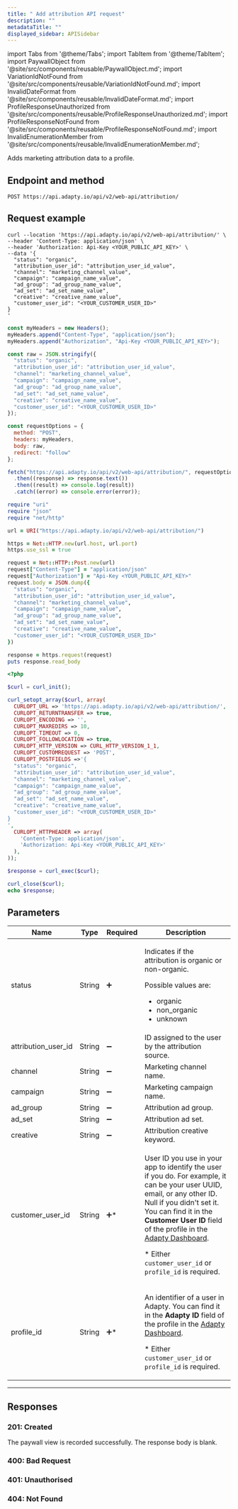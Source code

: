 ```yaml
---
title: " Add attribution API request"
description: ""
metadataTitle: ""
displayed_sidebar: APISidebar
---
```


import Tabs from '@theme/Tabs'; 
import TabItem from '@theme/TabItem'; 
import PaywallObject from '@site/src/components/reusable/PaywallObject.md';
import VariationIdNotFound from '@site/src/components/reusable/VariationIdNotFound.md';
import InvalidDateFormat from '@site/src/components/reusable/InvalidDateFormat.md';
import ProfileResponseUnauthorized from '@site/src/components/reusable/ProfileResponseUnauthorized.md';
import ProfileResponseNotFound from '@site/src/components/reusable/ProfileResponseNotFound.md';
import InvalidEnumerationMember from '@site/src/components/reusable/InvalidEnumerationMember.md';

Adds marketing attribution data to a profile.

## Endpoint and method

```text showLineNumbers
POST https://api.adapty.io/api/v2/web-api/attribution/
```

## Request example

<Tabs groupId="api-lang" queryString> <TabItem value="curl" label="cURL" default>

```shell showLineNumbers
curl --location 'https://api.adapty.io/api/v2/web-api/attribution/' \
--header 'Content-Type: application/json' \
--header 'Authorization: Api-Key <YOUR_PUBLIC_API_KEY>' \
--data '{
  "status": "organic",
  "attribution_user_id": "attribution_user_id_value",
  "channel": "marketing_channel_value",
  "campaign": "campaign_name_value",
  "ad_group": "ad_group_name_value",
  "ad_set": "ad_set_name_value",
  "creative": "creative_name_value",
  "customer_user_id": "<YOUR_CUSTOMER_USER_ID>"
}
'
```

</TabItem> 
<TabItem value="js" label="JavaScript" default>  

```javascript showLineNumbers
const myHeaders = new Headers();
myHeaders.append("Content-Type", "application/json");
myHeaders.append("Authorization", "Api-Key <YOUR_PUBLIC_API_KEY>");

const raw = JSON.stringify({
  "status": "organic",
  "attribution_user_id": "attribution_user_id_value",
  "channel": "marketing_channel_value",
  "campaign": "campaign_name_value",
  "ad_group": "ad_group_name_value",
  "ad_set": "ad_set_name_value",
  "creative": "creative_name_value",
  "customer_user_id": "<YOUR_CUSTOMER_USER_ID>"
});

const requestOptions = {
  method: "POST",
  headers: myHeaders,
  body: raw,
  redirect: "follow"
};

fetch("https://api.adapty.io/api/v2/web-api/attribution/", requestOptions)
  .then((response) => response.text())
  .then((result) => console.log(result))
  .catch((error) => console.error(error));
```

</TabItem> 
<TabItem value="ruby" label="Ruby" default>  

```ruby showLineNumbers
require "uri"
require "json"
require "net/http"

url = URI("https://api.adapty.io/api/v2/web-api/attribution/")

https = Net::HTTP.new(url.host, url.port)
https.use_ssl = true

request = Net::HTTP::Post.new(url)
request["Content-Type"] = "application/json"
request["Authorization"] = "Api-Key <YOUR_PUBLIC_API_KEY>"
request.body = JSON.dump({
  "status": "organic",
  "attribution_user_id": "attribution_user_id_value",
  "channel": "marketing_channel_value",
  "campaign": "campaign_name_value",
  "ad_group": "ad_group_name_value",
  "ad_set": "ad_set_name_value",
  "creative": "creative_name_value",
  "customer_user_id": "<YOUR_CUSTOMER_USER_ID>"
})

response = https.request(request)
puts response.read_body
```

</TabItem> 
<TabItem value="php" label="PHP" default>  

```php showLineNumbers
<?php

$curl = curl_init();

curl_setopt_array($curl, array(
  CURLOPT_URL => 'https://api.adapty.io/api/v2/web-api/attribution/',
  CURLOPT_RETURNTRANSFER => true,
  CURLOPT_ENCODING => '',
  CURLOPT_MAXREDIRS => 10,
  CURLOPT_TIMEOUT => 0,
  CURLOPT_FOLLOWLOCATION => true,
  CURLOPT_HTTP_VERSION => CURL_HTTP_VERSION_1_1,
  CURLOPT_CUSTOMREQUEST => 'POST',
  CURLOPT_POSTFIELDS =>'{
  "status": "organic",
  "attribution_user_id": "attribution_user_id_value",
  "channel": "marketing_channel_value",
  "campaign": "campaign_name_value",
  "ad_group": "ad_group_name_value",
  "ad_set": "ad_set_name_value",
  "creative": "creative_name_value",
  "customer_user_id": "<YOUR_CUSTOMER_USER_ID>"
}
',
  CURLOPT_HTTPHEADER => array(
    'Content-Type: application/json',
    'Authorization: Api-Key <YOUR_PUBLIC_API_KEY>'
  ),
));

$response = curl_exec($curl);

curl_close($curl);
echo $response;
```

</TabItem> 
</Tabs>

## Parameters

| Name                | Type   | Required           | Description                                                  |
| ------------------- | ------ | ------------------ | ------------------------------------------------------------ |
| status              | String | :heavy_plus_sign:  | <p>Indicates if the attribution is organic or non-organic.</p><p>Possible values are:</p><ul><li> organic</li><li> non_organic</li><li> unknown</li></ul> |
| attribution_user_id | String | :heavy_minus_sign: | ID assigned to the user by the attribution source.           |
| channel             | String | :heavy_minus_sign: | Marketing channel name.                                      |
| campaign            | String | :heavy_minus_sign: | Marketing campaign name.                                     |
| ad_group            | String | :heavy_minus_sign: | Attribution ad group.                                        |
| ad_set              | String | :heavy_minus_sign: | Attribution ad set.                                          |
| creative            | String | :heavy_minus_sign: | Attribution creative keyword.                                |
| customer_user_id    | String | :heavy_plus_sign:* | <p>User ID you use in your app to identify the user if you do. For example, it can be your user UUID, email, or any other ID. Null if you didn't set it. You can find it in the **Customer User ID** field of the profile in the [Adapty Dashboard](https://app.adapty.io/profiles/users).</p><p>* Either `customer_user_id` or `profile_id` is required.</p> |
| profile_id          | String | :heavy_plus_sign:* | <p>An identifier of a user in Adapty.  You can find it in the **Adapty ID** field of the profile in the [Adapty Dashboard](https://app.adapty.io/profiles/users).</p><p>* Either `customer_user_id` or `profile_id` is required.</p> |

---

## Responses

### 201: Created

The paywall view is recorded successfully. The response body is blank.

### 400: Bad Request

<InvalidEnumerationMember />

### 401: Unauthorised

<ProfileResponseUnauthorized />

### 404: Not Found

<ProfileResponseNotFound />
